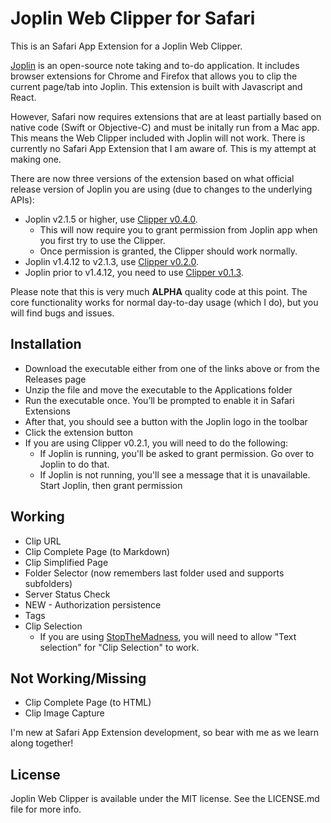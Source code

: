 # Joplin Web Clipper for Safari
This is an Safari App Extension for a Joplin Web Clipper.

[Joplin](https://joplinapp.org "Joplin Homepage") is an open-source note taking and to-do application. It includes browser extensions for Chrome and Firefox that allows you to clip the current page/tab into Joplin. This extension is built with Javascript and React.

However, Safari now requires extensions that are at least partially based on native code (Swift or Objective-C) and must be initally run from a Mac app. This means the Web Clipper included with Joplin will not work. There is currently no Safari App Extension that I am aware of. This is my attempt at making one.

There are now three versions of the extension based on what official release version of Joplin you are using (due to changes to the underlying APIs):
* Joplin v2.1.5 or higher, use [Clipper v0.4.0](https://github.com/cweirup/JoplinSafariWebClipper/releases/tag/v0.4.0).
     * This will now require you to grant permission from Joplin app when you first try to use the Clipper.
     * Once permission is granted, the Clipper should work normally.
* Joplin v1.4.12 to v2.1.3, use [Clipper v0.2.0](https://github.com/cweirup/JoplinSafariWebClipper/releases/tag/v0.2.0).
* Joplin prior to v1.4.12, you need to use [Clipper v0.1.3](https://github.com/cweirup/JoplinSafariWebClipper/releases/tag/v.0.1.3).

Please note that this is very much **ALPHA** quality code at this point. The core functionality works for normal day-to-day usage (which I do), but you will find bugs and issues.

## Installation
* Download the executable either from one of the links above or from the Releases page
* Unzip the file and move the executable to the Applications folder
* Run the executable once. You’ll be prompted to enable it in Safari Extensions
* After that, you should see a button with the Joplin logo in the toolbar
* Click the extension button
* If you are using Clipper v0.2.1, you will need to do the following:
  * If Joplin is running, you'll be asked to grant permission. Go over to Joplin to do that.
  * If Joplin is not running, you'll see a message that it is unavailable. Start Joplin, then grant permission

## Working
* Clip URL
* Clip Complete Page (to Markdown)
* Clip Simplified Page
* Folder Selector (now remembers last folder used and supports subfolders)
* Server Status Check
* NEW - Authorization persistence
* Tags
* Clip Selection
  * If you are using [StopTheMadness](http://underpassapp.com/StopTheMadness/), you will need to allow "Text selection" for "Clip Selection" to work. 

## Not Working/Missing
* Clip Complete Page (to HTML)
* Clip Image Capture

I'm new at Safari App Extension development, so bear with me as we learn along together!

## License
Joplin Web Clipper is available under the MIT license. See the LICENSE.md file for more info.


<script type='text/javascript' src='https://storage.ko-fi.com/cdn/widget/Widget_2.js'></script><script type='text/javascript'>kofiwidget2.init('Support Me on Ko-fi', '#29abe0', 'U7U6299F5');kofiwidget2.draw();</script> 
